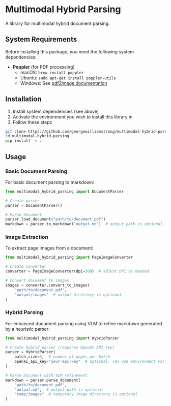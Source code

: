 # Multimodal Hybrid Parsing

A library for multimodal hybrid document parsing.

## System Requirements

Before installing this package, you need the following system dependencies:

- **Poppler** (for PDF processing)
  - macOS: `brew install poppler`
  - Ubuntu: `sudo apt-get install poppler-utils`
  - Windows: See [pdf2image documentation](https://github.com/Belval/pdf2image#windows)

## Installation

1. Install system dependencies (see above)
2. Activate the environment you wish to install this library in
3. Follow these steps
```bash
git clone https://github.com/georgewilliamstrong/multimodal-hybrid-parsing.git
cd multimodal-hybrid-parsing
pip install -e .
```

## Usage

### Basic Document Parsing

For basic document parsing to markdown:

```python
from multimodal_hybrid_parsing import DocumentParser

# Create parser
parser = DocumentParser()

# Parse document
parser.load_document("path/to/document.pdf")
markdown = parser.to_markdown("output.md")  # output path is optional
```

### Image Extraction

To extract page images from a document:

```python
from multimodal_hybrid_parsing import PageImageConverter

# Create converter
converter = PageImageConverter(dpi=300)  # adjust DPI as needed

# Convert document to images
images = converter.convert_to_images(
    "path/to/document.pdf",
    "output/images"  # output directory is optional
)
```

### Hybrid Parsing

For enhanced document parsing using VLM to refine markdown generated by a heuristic parser:

```python
from multimodal_hybrid_parsing import HybridParser

# Create hybrid parser (requires OpenAI API key)
parser = HybridParser(
    batch_size=3,  # number of pages per batch
    openai_api_key="your-api-key"  # optional, can use environment variable
)

# Parse document with VLM refinement
markdown = parser.parse_document(
    "path/to/document.pdf",
    "output.md",  # output path is optional
    "temp/images"  # temporary image directory is optional
)
```
